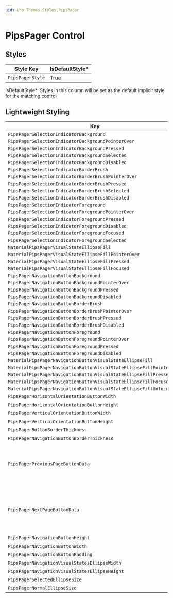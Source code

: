 ```yaml
---
uid: Uno.Themes.Styles.PipsPager
---
```


# PipsPager Control

## Styles

| Style Key        | IsDefaultStyle\* |
|------------------|------------------|
| `PipsPagerStyle` | True             |

IsDefaultStyle\*: Styles in this column will be set as the default implicit style for the matching control

## Lightweight Styling

| Key                                                                  | Type              | Value                                                                                                                                                                                                                                        |
|----------------------------------------------------------------------|-------------------|----------------------------------------------------------------------------------------------------------------------------------------------------------------------------------------------------------------------------------------------|
| `PipsPagerSelectionIndicatorBackground`                              | `SolidColorBrush` | `SystemControlTransparentBrush`                                                                                                                                                                                                              |
| `PipsPagerSelectionIndicatorBackgroundPointerOver`                   | `SolidColorBrush` | `SystemControlTransparentBrush`                                                                                                                                                                                                              |
| `PipsPagerSelectionIndicatorBackgroundPressed`                       | `SolidColorBrush` | `SystemControlTransparentBrush`                                                                                                                                                                                                              |
| `PipsPagerSelectionIndicatorBackgroundSelected`                      | `SolidColorBrush` | `SystemControlTransparentBrush`                                                                                                                                                                                                              |
| `PipsPagerSelectionIndicatorBackgroundDisabled`                      | `SolidColorBrush` | `SystemControlTransparentBrush`                                                                                                                                                                                                              |
| `PipsPagerSelectionIndicatorBorderBrush`                             | `SolidColorBrush` | `SystemControlTransparentBrush`                                                                                                                                                                                                              |
| `PipsPagerSelectionIndicatorBorderBrushPointerOver`                  | `SolidColorBrush` | `SystemControlTransparentBrush`                                                                                                                                                                                                              |
| `PipsPagerSelectionIndicatorBorderBrushPressed`                      | `SolidColorBrush` | `SystemControlTransparentBrush`                                                                                                                                                                                                              |
| `PipsPagerSelectionIndicatorBorderBrushSelected`                     | `SolidColorBrush` | `SystemControlTransparentBrush`                                                                                                                                                                                                              |
| `PipsPagerSelectionIndicatorBorderBrushDisabled`                     | `SolidColorBrush` | `SystemControlTransparentBrush`                                                                                                                                                                                                              |
| `PipsPagerSelectionIndicatorForeground`                              | `SolidColorBrush` | `SurfaceVariantBrush`                                                                                                                                                                                                                        |
| `PipsPagerSelectionIndicatorForegroundPointerOver`                   | `SolidColorBrush` | `SurfaceBrush`                                                                                                                                                                                                                               |
| `PipsPagerSelectionIndicatorForegroundPressed`                       | `SolidColorBrush` | `SurfaceBrush`                                                                                                                                                                                                                               |
| `PipsPagerSelectionIndicatorForegroundDisabled`                      | `SolidColorBrush` | `OnSurfaceDisabledBrush`                                                                                                                                                                                                                     |
| `PipsPagerSelectionIndicatorForegroundFocused`                       | `SolidColorBrush` | `SurfaceBrush`                                                                                                                                                                                                                               |
| `PipsPagerSelectionIndicatorForegroundSelected`                      | `SolidColorBrush` | `PrimaryBrush`                                                                                                                                                                                                                               |
| `MaterialPipsPagerVisualStateEllipseFill`                            | `SolidColorBrush` | `SystemControlTransparentBrush`                                                                                                                                                                                                              |
| `MaterialPipsPagerVisualStateEllipseFillPointerOver`                 | `SolidColorBrush` | `PrimaryHoverBrush`                                                                                                                                                                                                                          |
| `MaterialPipsPagerVisualStateEllipseFillPressed`                     | `SolidColorBrush` | `PrimaryPressedBrush`                                                                                                                                                                                                                        |
| `MaterialPipsPagerVisualStateEllipseFillFocused`                     | `SolidColorBrush` | `PrimaryFocusedBrush`                                                                                                                                                                                                                        |
| `PipsPagerNavigationButtonBackground`                                | `SolidColorBrush` | `SystemControlTransparentBrush`                                                                                                                                                                                                              |
| `PipsPagerNavigationButtonBackgroundPointerOver`                     | `SolidColorBrush` | `SystemControlTransparentBrush`                                                                                                                                                                                                              |
| `PipsPagerNavigationButtonBackgroundPressed`                         | `SolidColorBrush` | `SystemControlTransparentBrush`                                                                                                                                                                                                              |
| `PipsPagerNavigationButtonBackgroundDisabled`                        | `SolidColorBrush` | `SystemControlTransparentBrush`                                                                                                                                                                                                              |
| `PipsPagerNavigationButtonBorderBrush`                               | `SolidColorBrush` | `SystemControlTransparentBrush`                                                                                                                                                                                                              |
| `PipsPagerNavigationButtonBorderBrushPointerOver`                    | `SolidColorBrush` | `SystemControlTransparentBrush`                                                                                                                                                                                                              |
| `PipsPagerNavigationButtonBorderBrushPressed`                        | `SolidColorBrush` | `SystemControlTransparentBrush`                                                                                                                                                                                                              |
| `PipsPagerNavigationButtonBorderBrushDisabled`                       | `SolidColorBrush` | `SystemControlTransparentBrush`                                                                                                                                                                                                              |
| `PipsPagerNavigationButtonForeground`                                | `SolidColorBrush` | `PrimaryBrush`                                                                                                                                                                                                                               |
| `PipsPagerNavigationButtonForegroundPointerOver`                     | `SolidColorBrush` | `PrimaryBrush`                                                                                                                                                                                                                               |
| `PipsPagerNavigationButtonForegroundPressed`                         | `SolidColorBrush` | `PrimaryBrush`                                                                                                                                                                                                                               |
| `PipsPagerNavigationButtonForegroundDisabled`                        | `SolidColorBrush` | `OnSurfaceDisabledBrush`                                                                                                                                                                                                                     |
| `MaterialPipsPagerNavigationButtonVisualStateEllipseFill`            | `SolidColorBrush` | `SystemControlTransparentBrush`                                                                                                                                                                                                              |
| `MaterialPipsPagerNavigationButtonVisualStateEllipseFillPointerOver` | `SolidColorBrush` | `PrimaryHoverBrush`                                                                                                                                                                                                                          |
| `MaterialPipsPagerNavigationButtonVisualStateEllipseFillPressed`     | `SolidColorBrush` | `PrimaryPressedBrush`                                                                                                                                                                                                                        |
| `MaterialPipsPagerNavigationButtonVisualStateEllipseFillFocused`     | `SolidColorBrush` | `PrimaryFocusedBrush`                                                                                                                                                                                                                        |
| `MaterialPipsPagerNavigationButtonVisualStateEllipseFillUnfocused`   | `Brush`           | `PrimaryUnfocusedBrush`                                                                                                                                                                                                                      |
| `PipsPagerHorizontalOrientationButtonWidth`                          | `Double`          | 12                                                                                                                                                                                                                                           |
| `PipsPagerHorizontalOrientationButtonHeight`                         | `Double`          | 12                                                                                                                                                                                                                                           |
| `PipsPagerVerticalOrientationButtonWidth`                            | `Double`          | 12                                                                                                                                                                                                                                           |
| `PipsPagerVerticalOrientationButtonHeight`                           | `Double`          | 12                                                                                                                                                                                                                                           |
| `PipsPagerButtonBorderThickness`                                     | `Thickness`       | 0                                                                                                                                                                                                                                            |
| `PipsPagerNavigationButtonBorderThickness`                           | `Thickness`       | 0                                                                                                                                                                                                                                            |
| `PipsPagerPreviousPageButtonData`                                    | `String`          | `M3.33681 0.322148C3.63156 -0.107383 4.36844 -0.107382 4.66319 0.322148L7.89626 5.03356C8.19101 5.46309 7.82257 6 7.23307 6L0.766932 6C0.177427 6 -0.191014 5.46309 0.103739 5.03356L3.33681 0.322148Z`                                      |
| `PipsPagerNextPageButtonData`                                        | `String`          | `M4.66319 5.67785C4.36844 6.10738 3.63156 6.10738 3.33681 5.67785L0.103738 0.966444C-0.191015 0.536913 0.177425 6.83871e-07 0.766931 6.32335e-07L7.23307 6.70473e-08C7.82257 1.55111e-08 8.19101 0.536912 7.89626 0.966443L4.66319 5.67785Z` |
| `PipsPagerNavigationButtonHeight`                                    | `Double`          | 40                                                                                                                                                                                                                                           |
| `PipsPagerNavigationButtonWidth`                                     | `Double`          | 40                                                                                                                                                                                                                                           |
| `PipsPagerNavigationButtonPadding`                                   | `Thickness`       | 4                                                                                                                                                                                                                                            |
| `PipsPagerNavigationVisualStatesEllipseWidth`                        | `Double`          | 12                                                                                                                                                                                                                                           |
| `PipsPagerNavigationVisualStatesEllipseHeight`                       | `Double`          | 12                                                                                                                                                                                                                                           |
| `PipsPagerSelectedEllipseSize`                                       | `Double`          | 8                                                                                                                                                                                                                                            |
| `PipsPagerNormalEllipseSize`                                         | `Double`          | 8                                                                                                                                                                                                                                            |
